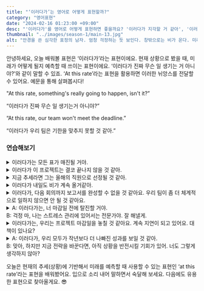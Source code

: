```yaml
---
title: "‘이러다가’는 영어로 어떻게 표현할까?"
category: "영어표현"
date: "2024-02-16 01:23:00 +09:00"
desc: "'이러다가'를 영어로 어떻게 표현하면 좋을까요? '이러다가 지각할 거 같아', '이러다가 정말 큰일 날 것 같아' 등을 영어로 표현하는 법을 배워봅시다. 다양한 예문을 통해서 연습하고 본인의 표현으로 만들어 보세요."
thumbnail: "../images/season-1/main-13.jpg"
alt: "안경을 쓴 심각한 표정의 남자. 엄청 걱정하는 듯 보인다. 창밖으로는 비가 온다. 미래에 대해 걱정하는 분위기"
---
```


안녕하세요, 오늘 배워볼 표현은 ‘이러다가’라는 표현이에요. 현재 상황으로 봤을 때, 미래가 어떻게 될지 예측할 때 쓰이는 표현이에요. ‘이러다가 진짜 무슨 일 생기는 거 아니야?’와 같이 말할 수 있죠. ‘At this rate’라는 표현을 활용하면 이러한 뉘앙스를 전달할 수 있어요. 예문을 통해 살펴봅시다!

"At this rate, something's really going to happen, isn't it?”

“이러다가 진짜 무슨 일 생기는거 아니야?”

“At this rate, our team won't meet the deadline.”

“이러다가 우리 팀은 기한을 맞추지 못할 것 같아.”

### 연습해보기

<details>
  <summary>이러다가는 모든 표가 매진될 거야.</summary>
  <span>At this rate, all the tickets will be sold out.</span>
</details>

<details>
 <summary>이러다가 이 프로젝트는 결코 끝나지 않을 것 같아.</summary>
  <span>At this rate, this project will never finish.</span>
</details>

<details>
  <summary>지금 추세라면 그는 올해의 직원으로 선정될 것 같아.</summary>
  <span>At this rate, he's going to be named Employee of the Year.</span>
</details>

<details>
  <summary>이러다가 내일도 비가 계속 올거같아.</summary>
  <span>At this rate, it feels like it's going to rain continuously until tomorrow.</span>
</details>

<details>
  <summary>이러다가, 다음 회의까지 보고서를 완성할 수 없을 것 같아요. 우리 팀이 좀 더 체계적으로 일하지 않으면 안 될 것 같아요.</summary>
  <span>At this rate, we won't be able to finish the report by the next meeting. Our team needs to start working more systematically</span>
</details>

<details>
  <summary>A: 이러다가는, 너 마감일 전에 탈진할 거야.<br>
B: 걱정 마, 나는 스트레스 관리에 있어서는 전문가야. 잘 해낼게.</summary>
  <span>A: "At this rate, you're going to burn out before the deadline.<br>
B: Don't worry, I'm an expert at managing stress. I'll handle it.</span>
</details>

<details>
  <summary>이러다가는, 우리는 프로젝트 마감일을 놓칠 것 같아요. 계속 지연이 되고 있어요. 대책이 있나요?</summary>
  <span>At this rate, we're going to miss the project deadline. It keeps getting delayed. Do you have any plan?</span>
</details>

<details>
  <summary>A: 이러다가, 우리 모두가 작년보다 더 나빠진 성과를 보일 것 같아.<br>B: 맞아, 하지만 지금 전략을 바꾼다면, 아직 상황을 반전시킬 기회가 있어. 너도 그렇게 생각하지 않아?</summary>
  <span>A: At this rate, we're all going to have worse performance than last year.<br>
B: Yeah, but if we change our strategy now, there's still a chance to turn things around. Don't you think?</span>

</details>

오늘은 현재의 추세(상황)에 기반해서 미래를 예측할 때 사용할 수 있는 표현인 ‘at this rate’라는 표현을 배워봤어요. 입으로 소리 내어 말하면서 숙달해 보세요. 다음에도 유용한 표현으로 찾아올게요. 😎

